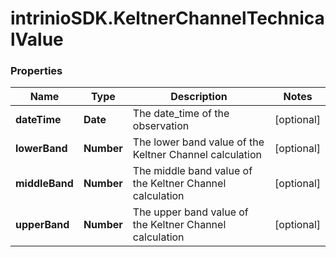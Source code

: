# intrinioSDK.KeltnerChannelTechnicalValue

### Properties
Name | Type | Description | Notes
------------ | ------------- | ------------- | -------------
**dateTime** | **Date** | The date_time of the observation | [optional] 
**lowerBand** | **Number** | The lower band value of the Keltner Channel calculation | [optional] 
**middleBand** | **Number** | The middle band value of the Keltner Channel calculation | [optional] 
**upperBand** | **Number** | The upper band value of the Keltner Channel calculation | [optional] 


